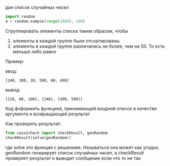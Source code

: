 дан список случайных чисел

```python
import random
a = random.sample(range(1000), 100)
```

Сгруппировать элементы списка таким образом, чтобы

1. элементы в каждой группе были отсортированы
2. элементы в каждой группе различались не более, чем на 50. То есть меньше либо равно

Пример:

ввод:

```
[240, 100, 20, 500, 60, 490]
```

вывод:

```
[[20, 60, 100], [240], [490, 500]]
```

Код фоформить функцией, принимающей входной список в качестве аргумента и возвращающей
результат

Как проверять результат:

```python
from case1check import checkResult, genRandom
checkResult(solve(genRandom))
```

где solve это функция с решением. Называться она может как угодно. genRandom 
генерирует список случайных чисел, а checkResult проверяет результат и выводит
сообщение если что то не так
